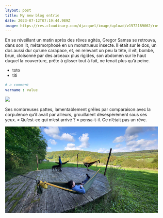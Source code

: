 ```yaml
---
layout: post
title: My new blog entrie
date: 2023-07-12T07:19:44.989Z
image: https://res.cloudinary.com/djacquel/image/upload/v1572189062/rose-d-automne_w6o4hs.jpg
---
```

En se réveillant un matin après des rêves agités, Gregor Samsa se retrouva, dans son lit, métamorphosé en un monstrueux insecte. Il était sur le dos, un dos aussi dur qu’une carapace, et, en relevant un peu la tête, il vit, bombé, brun, cloisonné par des arceaux plus rigides, son abdomen sur le haut duquel la couverture, prête à glisser tout à fait, ne tenait plus qu’à peine.

* toto
* titi

```yaml
# a comment
varname : value
```

![](https://res.cloudinary.com/djacquel/image/upload/v1689154712/cld-sample.jpg)

Ses nombreuses pattes, lamentablement grêles par comparaison avec la corpulence qu’il avait par ailleurs, grouillaient désespérément sous ses yeux. « Qu’est-ce qui m’est arrivé ? » pensa-t-il. Ce n’était pas un rêve.

![Feel good !](/assets/uploads/hamacs-auberive.jpg)